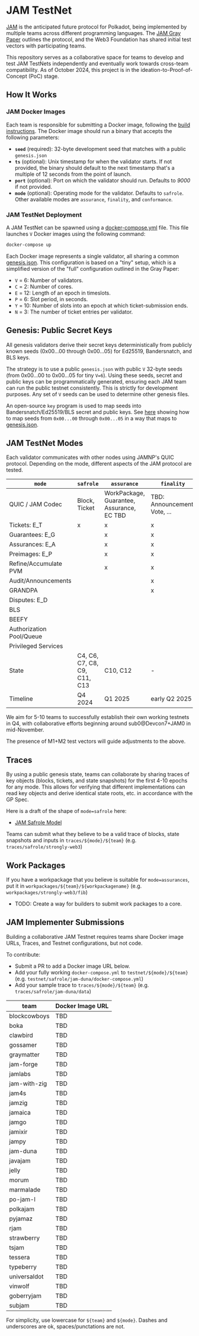 # JAM TestNet

[JAM](https://jam.web3.foundation/) is the anticipated future protocol for Polkadot, being implemented by multiple teams across different programming languages. The [JAM Gray Paper](https://graypaper.com/) outlines the protocol, and the Web3 Foundation has shared initial test vectors with participating teams.

This repository serves as a collaborative space for teams to develop and test JAM TestNets independently and eventually work towards cross-team compatibility. As of October 2024, this project is in the ideation-to-Proof-of-Concept (PoC) stage.

## How It Works

### JAM Docker Images

Each team is responsible for submitting a Docker image, following the [build instructions](./DOCKER.md). The Docker image should run a binary that accepts the following parameters:

- **`seed`** (required): 32-byte development seed that matches with a public `genesis.json`
- **`ts`** (optional): Unix timestamp for when the validator starts. If not provided, the binary should default to the next timestamp that's a multiple of 12 seconds from the point of launch.
- **`port`** (optional): Port on which the validator should run. Defaults to _9000_ if not provided.
- **`mode`** (optional): Operating mode for the validator. Defaults to `safrole`. Other available modes are `assurance`, `finality`, and `conformance`.

### JAM TestNet Deployment

A JAM TestNet can be spawned using a [docker-compose.yml](./docker-compose.yml) file. This file launches `V` Docker images using the following command:

```bash
docker-compose up
```

Each Docker image represents a single validator, all sharing a common [genesis.json](./genesis.json). This configuration is based on a "tiny" setup, which is a simplified version of the "full" configuration outlined in the Gray Paper:

- `V` = 6: Number of validators.
- `C` = 2: Number of cores.
- `E` = 12: Length of an epoch in timeslots.
- `P` = 6: Slot period, in seconds.
- `Y` = 10: Number of slots into an epoch at which ticket-submission ends.
- `N` = 3: The number of ticket entries per validator.

## Genesis: Public Secret Keys

All genesis validators derive their secret keys deterministically from publicly known seeds (0x00...00 through 0x00...05) for Ed25519, Bandersnatch, and BLS keys.

The strategy is to use a public `genesis.json` with public `V` 32-byte seeds (from 0x00...00 to 0x00...05 for tiny `V=6`). Using these seeds, secret and public keys can be programmatically generated, ensuring each JAM team can run the public testnet consistently. This is strictly for development purposes.  Any set of `V` seeds can be used to determine other genesis files.

An open-source `key` program is used to map seeds into  Bandersnatch/Ed25519/BLS secret and public keys.  See [here](./key) showing how to map seeds from `0x00...00` through `0x00...05` in a way that maps to [genesis.json](./genesis.json).

## JAM TestNet Modes

Each validator communicates with other nodes using JAMNP's QUIC protocol. Depending on the mode, different aspects of the JAM protocol are tested.

| `mode`         | `safrole` | `assurance` | `finality` | `conformance`  |
|---------------|-----------|-------------|------------|----------------|
| QUIC / JAM Codec | Block, Ticket | WorkPackage, Guarantee, Assurance, EC TBD | TBD: Announcement, Vote, ...  | TBD: Dispute |
| Tickets: E_T           |   x       |       x     |     x      |     x          |
| Guarantees: E_G           |           |       x     |     x      |     x          |
| Assurances: E_A           |           |       x     |     x      |     x          |
| Preimages: E_P           |           |       x     |     x      |     x          |
| Refine/Accumulate PVM  |         |       x     |     x      |     x          |
| Audit/Announcements |     |             |     x      |     x          |
| GRANDPA       |           |             |     x      |     x          |
| Disputes: E_D |           |             |            |     x          |
| BLS           |           |             |            |     x          |
| BEEFY         |           |             |            |     x          |
| Authorization Pool/Queue |           |             |            |     x          |
| Privileged Services |     |             |            |     x          |
| State         | C4, C6, C7, C8, C9, C11, C13 | C10, C12 | - | C1, C2, C3, C5 |
| Timeline      | Q4 2024   | Q1 2025     | early Q2 2025 | late Q2 2025 |

We aim for 5-10 teams to successfully establish their own working testnets in Q4, with collaborative efforts beginning around sub0@Devcon7+JAM0 in mid-November.

The presence of M1+M2 test vectors will guide adjustments to the above.

## Traces

By using a public genesis state, teams can collaborate by sharing traces of key objects (blocks, tickets, and state snapshots) for the first 4-10 epochs for any mode. This allows for verifying that different implementations can read key objects and derive identical state roots, etc. in accordance with the GP Spec.

Here is a draft of the shape of `mode=safrole` here:
* [JAM Safrole Model](https://docs.google.com/spreadsheets/d/1ueAisCMOx7B-m_fXMLT0FXBxfVzydJyr-udE8jKwDN8/edit?gid=615049643#gid=615049643)

Teams can submit what they believe to be a valid trace of blocks, state snapshots and inputs in  `traces/${mode}/${team}` (e.g. `traces/safrole/strongly-web3`)


## Work Packages 

If you have a workpackage that you believe is suitable for `mode=assurances`, put it in `workpackages/${team}/${workpackagename}` (e.g.  `workpackages/strongly-web3/fib`)

* TODO: Create a way for builders to submit work packages to a core.

## JAM Implementer Submissions

Building a collaborative JAM Testnet requires teams share Docker image URLs, Traces, and Testnet configurations, but not code.

To contribute:

- Submit a PR to add a Docker image URL below.   
- Add your fully working `docker-compose.yml` to  `testnet/${mode}/${team}` (e.g. `testnet/safrole/jam-duna/docker-compose.yml`)
- Add your sample trace to `traces/${mode}/${team}` (e.g. `traces/safrole/jam-duna/data`)

| team          | Docker Image URL                                       |
|---------------|--------------------------------------------------------|
| blockcowboys  | TBD                                                    |
| boka          | TBD                                                    |
| clawbird      | TBD                                                    |
| gossamer      | TBD                                                    |
| graymatter    | TBD                                                    |
| jam-forge     | TBD                                                    |
| jamlabs       | TBD                                                    |
| jam-with-zig  | TBD                                                    |
| jam4s         | TBD                                                    |
| jamzig        | TBD                                                    |
| jamaica       | TBD                                                    |
| jamgo         | TBD                                                    |
| jamixir       | TBD                                                    |
| jampy         | TBD                                                    |
| jam-duna      | TBD                                                    |
| javajam       | TBD                                                    |
| jelly         | TBD                                                    |
| morum         | TBD                                                    |
| marmalade     | TBD                                                    |
| po-jam-l      | TBD                                                    |
| polkajam      | TBD                                                    |
| pyjamaz       | TBD                                                    |
| rjam          | TBD                                                    |
| strawberry    | TBD                                                    |
| tsjam         | TBD                                                    |
| tessera       | TBD                                                    |
| typeberry     | TBD                                                    |
| universaldot  | TBD                                                    |
| vinwolf       | TBD                                                    |
| goberryjam    | TBD                                                    |
| subjam        | TBD                                                    |

For simplicity, use lowercase for `${team}` and `${mode}`.  Dashes and underscores are ok, spaces/punctations are not.

